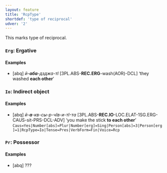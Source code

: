 ```yaml
---
layout: feature
title: 'RcpType'
shortdef: 'type of reciprocal'
udver: '2'
---
```


This marks type of reciprocal.

### <a name="Erg">`Erg`</a>: Ergative

#### Examples

* [abq] _й-<b>аба</b>-дзджа-тI_ [3PL.ABS-<b>REC.ERG</b>-wash(AOR)-DCL] ‘they washed <b>each other</b>’

### <a name="Io">`Io`</a>: Indirect object

#### Examples

* [abq] _й-<b>а</b>-кв-сы-р-чIв-и-тI-та_ [3PL.ABS-<b>REC.IO</b>-LOC.ELAT-1SG.ERG-CAUS-sit-PRS-DCL-ADV] ‘you make the stick <b>to each other</b>’ `Caus=Yes|Number[abs]=Plur|Number[erg]=Sing|Person[abs]=3|Person[erg]=1|RcpType=Io|Tense=Pres|VerbForm=Fin|Voice=Rcp`

### <a name="Pr">`Pr`</a>: Possessor

#### Examples

* [abq] ???
<!-- Interlanguage links updated Po 6. listopadu 2023, 21:42:05 CET -->
